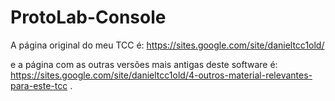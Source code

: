 # ProtoLab-Console

A página original do meu TCC é: 
https://sites.google.com/site/danieltcc1old/

e a página com as outras versões mais antigas deste software é:
https://sites.google.com/site/danieltcc1old/4-outros-material-relevantes-para-este-tcc
.

